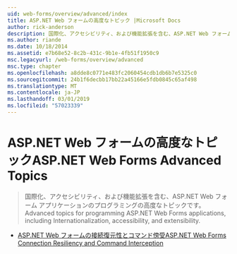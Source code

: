 ```yaml
---
uid: web-forms/overview/advanced/index
title: ASP.NET Web フォームの高度なトピック |Microsoft Docs
author: rick-anderson
description: 国際化、アクセシビリティ、および機能拡張を含む、ASP.NET Web フォーム アプリケーションのプログラミングの高度なトピックです。
ms.author: riande
ms.date: 10/18/2014
ms.assetid: e7b68e52-8c2b-431c-9b1e-4fb51f1950c9
msc.legacyurl: /web-forms/overview/advanced
msc.type: chapter
ms.openlocfilehash: a8dde8c0771e483fc2060454cdb1db6b7e5325c0
ms.sourcegitcommit: 24b1f6decbb17bb22a45166e5fdb0845c65af498
ms.translationtype: MT
ms.contentlocale: ja-JP
ms.lasthandoff: 03/01/2019
ms.locfileid: "57023339"
---
```

<a name="aspnet-web-forms-advanced-topics"></a><span data-ttu-id="136d2-103">ASP.NET Web フォームの高度なトピック</span><span class="sxs-lookup"><span data-stu-id="136d2-103">ASP.NET Web Forms Advanced Topics</span></span>
====================
> <span data-ttu-id="136d2-104">国際化、アクセシビリティ、および機能拡張を含む、ASP.NET Web フォーム アプリケーションのプログラミングの高度なトピックです。</span><span class="sxs-lookup"><span data-stu-id="136d2-104">Advanced topics for programming ASP.NET Web Forms applications, including Internationalization, accessibility, and extensibility.</span></span>


- [<span data-ttu-id="136d2-105">ASP.NET Web フォームの接続復元性とコマンド傍受</span><span class="sxs-lookup"><span data-stu-id="136d2-105">ASP.NET Web Forms Connection Resiliency and Command Interception</span></span>](aspnet-web-forms-connection-resiliency-and-command-interception.md)
